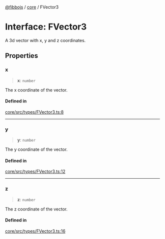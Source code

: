 [@fibbojs](/api/index) / [core](/api/core) / FVector3

# Interface: FVector3

A 3d vector with x, y and z coordinates.

## Properties

### x

> **x**: `number`

The x coordinate of the vector.

#### Defined in

[core/src/types/FVector3.ts:8](https://github.com/fibbojs/fibbo/blob/fe513db46f793b2520946de03583c9b4464b47bc/packages/core/src/types/FVector3.ts#L8)

***

### y

> **y**: `number`

The y coordinate of the vector.

#### Defined in

[core/src/types/FVector3.ts:12](https://github.com/fibbojs/fibbo/blob/fe513db46f793b2520946de03583c9b4464b47bc/packages/core/src/types/FVector3.ts#L12)

***

### z

> **z**: `number`

The z coordinate of the vector.

#### Defined in

[core/src/types/FVector3.ts:16](https://github.com/fibbojs/fibbo/blob/fe513db46f793b2520946de03583c9b4464b47bc/packages/core/src/types/FVector3.ts#L16)
